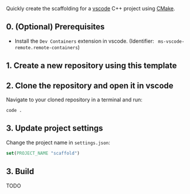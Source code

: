 Quickly create the scaffolding for a [vscode](https://code.visualstudio.com/) C++ project using [CMake](https://cmake.org/).

## 0. (Optional) Prerequisites

* Install the `Dev Containers` extension in vscode. (Identifier: `
ms-vscode-remote.remote-containers`)

## 1. Create a new repository using this template

## 2. Clone the repository and open it in vscode
Navigate to your cloned repository in a terminal and run:
```
code .
```

## 3. Update project settings
Change the project name in `settings.json`:
```CMake
set(PROJECT_NAME "scaffold")
```

## 3. Build
TODO
